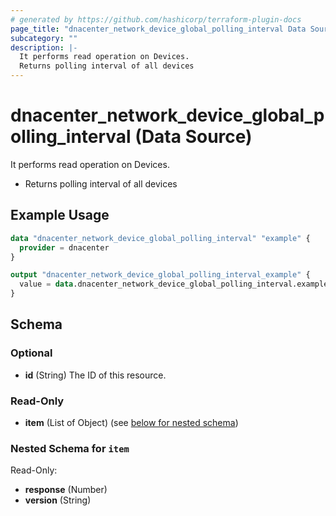 ```yaml
---
# generated by https://github.com/hashicorp/terraform-plugin-docs
page_title: "dnacenter_network_device_global_polling_interval Data Source - terraform-provider-dnacenter"
subcategory: ""
description: |-
  It performs read operation on Devices.
  Returns polling interval of all devices
---
```


# dnacenter_network_device_global_polling_interval (Data Source)

It performs read operation on Devices.

- Returns polling interval of all devices

## Example Usage

```terraform
data "dnacenter_network_device_global_polling_interval" "example" {
  provider = dnacenter
}

output "dnacenter_network_device_global_polling_interval_example" {
  value = data.dnacenter_network_device_global_polling_interval.example.item
}
```

<!-- schema generated by tfplugindocs -->
## Schema

### Optional

- **id** (String) The ID of this resource.

### Read-Only

- **item** (List of Object) (see [below for nested schema](#nestedatt--item))

<a id="nestedatt--item"></a>
### Nested Schema for `item`

Read-Only:

- **response** (Number)
- **version** (String)


